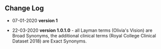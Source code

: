 ## Change Log

* 07-01-2020 **version 1**

* 22-03-2020 **version 1.0.1.0** - all Layman terms (Olivia's Vision) are Broad Synonyms, the additional clinical terms (Royal College Clinical Dataset 2018) are Exact Synonyms. 
